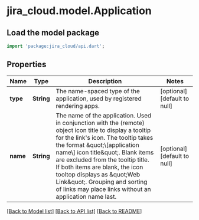 # jira_cloud.model.Application

## Load the model package
```dart
import 'package:jira_cloud/api.dart';
```

## Properties
Name | Type | Description | Notes
------------ | ------------- | ------------- | -------------
**type** | **String** | The name-spaced type of the application, used by registered rendering apps. | [optional] [default to null]
**name** | **String** | The name of the application. Used in conjunction with the (remote) object icon title to display a tooltip for the link&#39;s icon. The tooltip takes the format \&quot;\\[application name\\] icon title\&quot;. Blank items are excluded from the tooltip title. If both items are blank, the icon tooltop displays as \&quot;Web Link\&quot;. Grouping and sorting of links may place links without an application name last. | [optional] [default to null]

[[Back to Model list]](../README.md#documentation-for-models) [[Back to API list]](../README.md#documentation-for-api-endpoints) [[Back to README]](../README.md)


